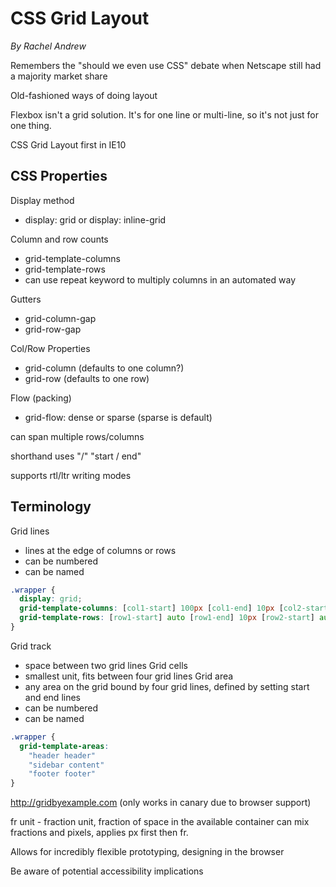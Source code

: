 CSS Grid Layout
===============
*By Rachel Andrew*

Remembers the "should we even use CSS" debate when Netscape still had a majority market share

Old-fashioned ways of doing layout

Flexbox isn't a grid solution. It's for one line or multi-line, so it's not just for one thing.

CSS Grid Layout first in IE10

CSS Properties
--------------

Display method
- display: grid or display: inline-grid

Column and row counts
- grid-template-columns
- grid-template-rows
- can use repeat keyword to multiply columns in an automated way

Gutters
- grid-column-gap
- grid-row-gap

Col/Row Properties
- grid-column (defaults to one column?)
- grid-row (defaults to one row)

Flow (packing)
- grid-flow: dense or sparse (sparse is default)

can span multiple rows/columns

shorthand uses "/" "start / end"

supports rtl/ltr writing modes

Terminology
-----------

Grid lines
- lines at the edge of columns or rows
- can be numbered
- can be named
``` CSS
.wrapper {
  display: grid;
  grid-template-columns: [col1-start] 100px [col1-end] 10px [col2-start] 100px [col2-end] 10px [col3-start] 100px [col3-end];
  grid-template-rows: [row1-start] auto [row1-end] 10px [row2-start] auto [row2-end];
}
```

Grid track
- space between two grid lines
Grid cells
- smallest unit, fits between four grid lines
Grid area
- any area on the grid bound by four grid lines, defined by setting start and end lines
- can be numbered
- can be named
``` CSS
.wrapper {
  grid-template-areas:
    "header header"
    "sidebar content"
    "footer footer"
}
```

http://gridbyexample.com (only works in canary due to browser support)

fr unit - fraction unit, fraction of space in the available container
can mix fractions and pixels, applies px first then fr.

Allows for incredibly flexible prototyping, designing in the browser

Be aware of potential accessibility implications
